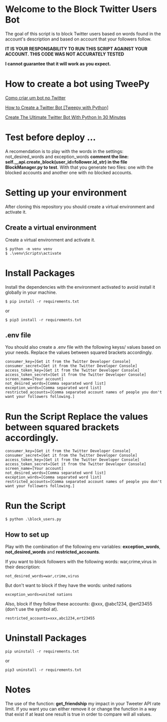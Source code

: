 # Welcome to the Block Twitter Users Bot
The goal of this script is to block Twitter users based on words found in the account's description and based on account that your followers follow.

**IT IS YOUR RESPONSABILITY TO RUN THIS SCRIPT AGAINST YOUR ACCOUNT. THIS CODE WAS NOT ACCURATELY TESTED**

**I cannot guarantee that it will work as you expect.**

# How to create a bot using TweePy

[Como criar um bot no Twitter](https://www.youtube.com/watch?v=RijhM5PFyOA)

[How to Create a Twitter Bot [Tweepy with Python]](https://www.youtube.com/watch?v=w_e1ZhwCBgc)

[Create The Ultimate Twitter Bot With Python In 30 Minutes](https://www.youtube.com/watch?v=ewq-91-e2fw)

# Test before deploy ...
A recomendation is to play with the words in the settings: not_desired_words and exception_words **comment the line: self.__api.create_block(user_id=follower.id_str) in the file BlockManager.py to test**.
With that you generate two files: one with the blocked accounts and another one with no blocked accounts.

# Setting up your environment
After cloning this repository you should create a virtual environment and activate it.

## Create a virtual environment

Create a virtual environment and activate it.

```
$ python -m venv venv
$ .\venv\Scripts\activate
```

# Install Packages

Install the dependencies with the environment activated to avoid install it globally in your machine.
```
$ pip install -r requirements.txt
```
or

```
$ pip3 install -r requirements.txt
```

## .env file
You should also create a .env file with the following keyss/ values based on your needs. Replace the values between squared brackets accordingly.

```
consumer_key=[Get it from the Twitter Developer Console]
consumer_secret=[Get it from the Twitter Developer Console]
access_token_key=[Get it from the Twitter Developer Console]
access_token_secret=[Get it from the Twitter Developer Console]
screen_name=[Your account]
not_desired_words=[Comma separated word list]
exception_words=[Comma separated word list]
restricted_accounts=[Comma separated account names of people you don't want your followers following.]
```
# Run the Script Replace the values between squared brackets accordingly.

```
consumer_key=[Get it from the Twitter Developer Console]
consumer_secret=[Get it from the Twitter Developer Console]
access_token_key=[Get it from the Twitter Developer Console]
access_token_secret=[Get it from the Twitter Developer Console]
screen_name=[Your account]
not_desired_words=[Comma separated word list]
exception_words=[Comma separated word list]
restricted_accounts=[Comma separated account names of people you don't want your followers following.]
```
# Run the Script

```
$ python .\block_users.py
```

## How to set up
Play with the combination of the following env variables: **exception_words**, **not_desired_words** and **restricted_accounts**.

If you want to block followers with the following words: war,crime,virus in their description:
```
not_desired_words=war,crime,virus
```

But don't want to block if they have the words: united nations
```
exception_words=united nations
```

Also, block if they follow these accounts: @xxx, @abc1234, @ert23455 (don't use the symbol at).
```
restricted_accounts=xxx,abc1234,ert23455
```

# Uninstall Packages
```
pip uninstall -r requirements.txt
```
or
```
pip3 uninstall -r requirements.txt
```

# Notes

The use of the function: **get_friendship** my impact in your Tweeter API rate limit. If you want you can either remove it or change the function in a way that exist if at least one result is true in order to compare will all values.
